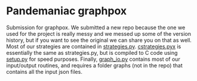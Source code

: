 # Pandemaniac graphpox
Submission for graphpox. We submitted a new repo because the one we used for the project is really messy and we messed up some of the version history, but if you want to see the original we can share you on that as well. Most of our strategies are contained in [strategies.py](strategies.py). [cstrategies.pyx](cstrategies.pyx) is essentially the same as strategies.py, but is compiled to C code using [setup.py](setup.py) for speed purposes. Finally, [graph_io.py](graph_io.py) contains most of our input/output routines, and requires a folder graphs (not in the repo) that contains all the input json files.
